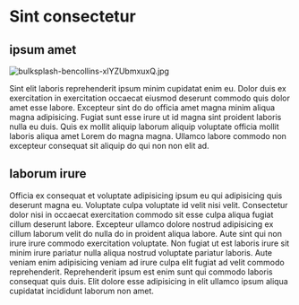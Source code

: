 # Sint consectetur

## ipsum amet

<img class="bordered" src="/_merged_assets/_static/images/bulksplash-bencollins-xlYZUbmxuxQ.jpg" alt="bulksplash-bencollins-xlYZUbmxuxQ.jpg" />

Sint elit laboris reprehenderit ipsum minim cupidatat enim eu. Dolor duis ex exercitation in exercitation occaecat eiusmod deserunt commodo quis dolor amet esse labore. Excepteur sint do do officia amet magna minim aliqua magna adipisicing. Fugiat sunt esse irure ut id magna sint proident laboris nulla eu duis. Quis ex mollit aliquip laborum aliquip voluptate officia mollit laboris aliqua amet Lorem do magna magna. Ullamco labore commodo non excepteur consequat sit aliquip do qui non non elit ad.

## laborum irure

Officia ex consequat et voluptate adipisicing ipsum eu qui adipisicing quis deserunt magna eu. Voluptate culpa voluptate id velit nisi velit. Consectetur dolor nisi in occaecat exercitation commodo sit esse culpa aliqua fugiat cillum deserunt labore. Excepteur ullamco dolore nostrud adipisicing ex cillum laborum velit do nulla do in proident aliqua labore. Aute sint qui non irure irure commodo exercitation voluptate. Non fugiat ut est laboris irure sit minim irure pariatur nulla aliqua nostrud voluptate pariatur laboris. Aute veniam enim adipisicing veniam ad irure culpa elit fugiat ad velit commodo reprehenderit. Reprehenderit ipsum est enim sunt qui commodo laboris consequat quis duis. Elit dolore esse adipisicing in elit ullamco ipsum aliqua cupidatat incididunt laborum non amet.